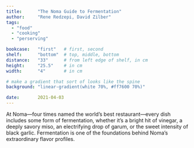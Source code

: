 ```yaml
---
title: 		"The Noma Guide to Fermentation"
author: 	"Rene Redzepi, David Zilber"
tags:
  - "food"
  - "cooking"
  - "perserving"

bookcase: 	"first"   # first, second
shelf: 		"bottom"  # top, middle, bottom
distance: 	"33"      # from left edge of shelf, in cm
height:		"25.5"    # in cm
width:		"4"       # in cm

# make a gradient that sort of looks like the spine
background: "linear-gradient(white 70%, #ff7600 70%)"

date: 		2021-04-03
---
```


At Noma—four times named the world’s best restaurant—every dish includes some form of fermentation, whether it’s a bright hit of vinegar, a deeply savory miso, an electrifying drop of garum, or the sweet intensity of black garlic. Fermentation is one of the foundations behind Noma’s extraordinary flavor profiles.